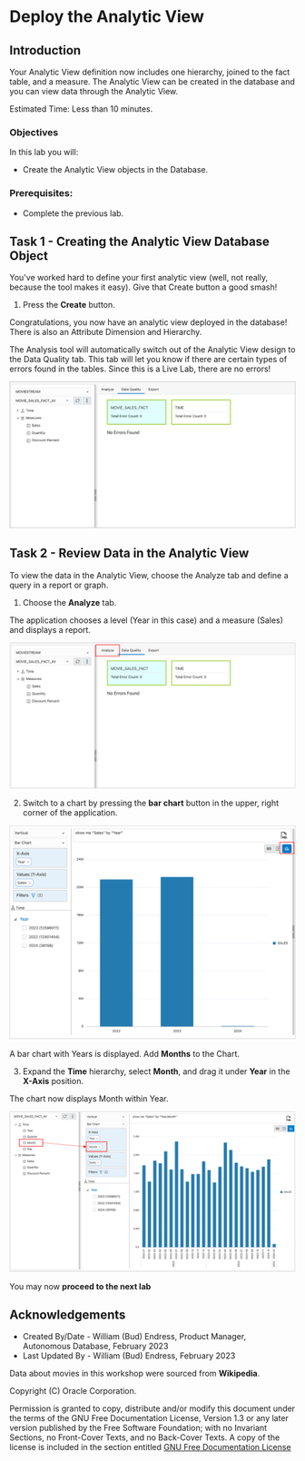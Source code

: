 # Deploy the Analytic View

## Introduction

Your Analytic View definition now includes one hierarchy, joined to the fact table, and a measure. The Analytic View can be created in the database and you can view data through the Analytic View.

Estimated Time:  Less than 10 minutes.

### Objectives

In this lab you will:

- Create the Analytic View objects in the Database.

### Prerequisites:

- Complete the previous lab.

## Task 1 - Creating the Analytic View Database Object

You've worked hard to define your first analytic view (well, not really, because the tool makes it easy).  Give that Create button a good smash!

1. Press the **Create** button.

Congratulations, you now have an analytic view deployed in the database! There is also an Attribute Dimension and Hierarchy.

The Analysis tool will automatically switch out of the Analytic View design to the Data Quality tab.  This tab will let you know if there are certain types of errors found in the tables.  Since this is a Live Lab, there are no errors!

![Data Quality Tab](images/10-data-quality-tab-1.png)

## Task 2 - Review Data in the Analytic View

To view the data in the Analytic View, choose the Analyze tab and define a query in a report or graph.

1. Choose the **Analyze** tab.

The application chooses a level (Year in this case) and a measure (Sales) and displays a report.

![Analyze Tab](images/10-analyze-tab-1.png)

2. Switch to a chart by pressing the **bar chart** button in the upper, right corner of the application.

![Chart Button](images/10-chart-button.png)

A bar chart with Years is displayed. Add **Months** to the Chart.

3.	Expand the **Time** hierarchy, select **Month**, and drag it under **Year** in the **X-Axis** position.

The chart now displays Month within Year.

![Chart Button](images/10-month-to-x-axis.png)

You may now **proceed to the next lab**

## Acknowledgements

- Created By/Date - William (Bud) Endress, Product Manager, Autonomous Database, February 2023
- Last Updated By - William (Bud) Endress, February 2023

Data about movies in this workshop were sourced from **Wikipedia**.

Copyright (C)  Oracle Corporation.

Permission is granted to copy, distribute and/or modify this document
under the terms of the GNU Free Documentation License, Version 1.3
or any later version published by the Free Software Foundation;
with no Invariant Sections, no Front-Cover Texts, and no Back-Cover Texts.
A copy of the license is included in the section entitled [GNU Free Documentation License](files/gnu-free-documentation-license.txt)
